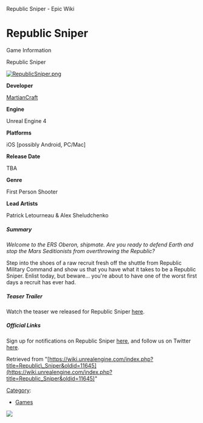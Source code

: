Republic Sniper - Epic Wiki                    

Republic Sniper
===============

  

Game Information

Republic Sniper

[![RepublicSniper.png](https://d3ar1piqh1oeli.cloudfront.net/d/db/RepublicSniper.png/240px-RepublicSniper.png)](/File:RepublicSniper.png)

**Developer**

[MartianCraft](http://martiancraft.com)

**Engine**

Unreal Engine 4

**Platforms**

iOS \[possibly Android, PC/Mac\]

**Release Date**

TBA

**Genre**

First Person Shooter

**Lead Artists**

Patrick Letourneau & Alex Sheludchenko

##### Summary

_Welcome to the ERS Oberon, shipmate. Are you ready to defend Earth and stop the Mars Seditionists from overthrowing the Republic?_

Step into the shoes of a raw recruit fresh off the shuttle from Republic Military Command and show us that you have what it takes to be a Republic Sniper. Enlist today, but beware… you're about to have one of the worst first days a recruit has ever had.

##### Teaser Trailer

Watch the teaser we released for Republic Sniper [here](http://vimeo.com/86619297).

##### Official Links

Sign up for notifications on Republic Sniper [here](http://republicsniper.com), and follow us on Twitter [here](http://twitter.com/RepublicSniper).

Retrieved from "[https://wiki.unrealengine.com/index.php?title=Republic\_Sniper&oldid=11645](https://wiki.unrealengine.com/index.php?title=Republic_Sniper&oldid=11645)"

[Category](/Special:Categories "Special:Categories"):

*   [Games](/Category:Games "Category:Games")

  ![](https://tracking.unrealengine.com/track.png)